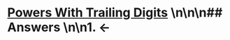 # [Powers With Trailing Digits](https://projecteuler.net/problem=455) \n\n\n## Answers \n\n1. &larr;
